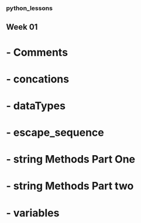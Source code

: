 ### python_lessons

## Week 01

# - Comments

# - concations

# - dataTypes

# - escape_sequence

# - string Methods Part One

# - string Methods Part two

# - variables

